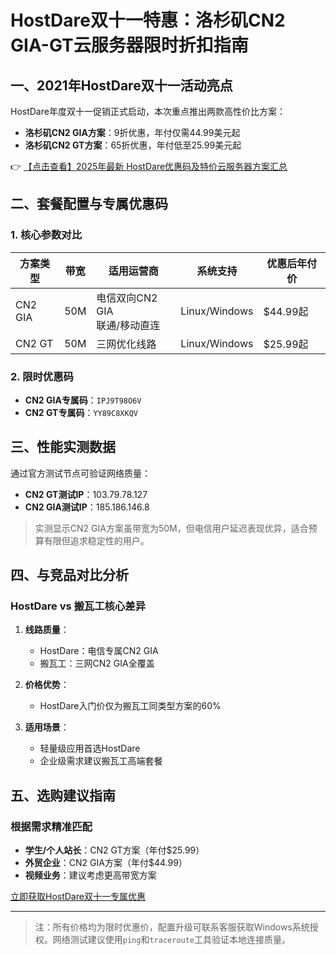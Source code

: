 # HostDare双十一特惠：洛杉矶CN2 GIA-GT云服务器限时折扣指南

## 一、2021年HostDare双十一活动亮点

HostDare年度双十一促销正式启动，本次重点推出两款高性价比方案：
- **洛杉矶CN2 GIA方案**：9折优惠，年付仅需44.99美元起
- **洛杉矶CN2 GT方案**：65折优惠，年付低至25.99美元起

👉 [【点击查看】2025年最新 HostDare优惠码及特价云服务器方案汇总](https://bit.ly/hostdare)

## 二、套餐配置与专属优惠码

### 1. 核心参数对比
| 方案类型 | 带宽 | 适用运营商 | 系统支持 | 优惠后年付价 |
|---------|------|-----------|---------|-------------|
| CN2 GIA | 50M  | 电信双向CN2 GIA<br>联通/移动直连 | Linux/Windows | $44.99起 |
| CN2 GT  | 50M  | 三网优化线路 | Linux/Windows | $25.99起 |

### 2. 限时优惠码
- **CN2 GIA专属码**：`IPJ9T98O6V`
- **CN2 GT专属码**：`YY89C8XKQV`

## 三、性能实测数据
通过官方测试节点可验证网络质量：
- **CN2 GT测试IP**：103.79.78.127
- **CN2 GIA测试IP**：185.186.146.8

> 实测显示CN2 GIA方案虽带宽为50M，但电信用户延迟表现优异，适合预算有限但追求稳定性的用户。

## 四、与竞品对比分析

### HostDare vs 搬瓦工核心差异
1. **线路质量**：
   - HostDare：电信专属CN2 GIA
   - 搬瓦工：三网CN2 GIA全覆盖

2. **价格优势**：
   - HostDare入门价仅为搬瓦工同类型方案的60%

3. **适用场景**：
   - 轻量级应用首选HostDare
   - 企业级需求建议搬瓦工高端套餐

## 五、选购建议指南

### 根据需求精准匹配
- **学生/个人站长**：CN2 GT方案（年付$25.99）
- **外贸企业**：CN2 GIA方案（年付$44.99）
- **视频业务**：建议考虑更高带宽方案

[立即获取HostDare双十一专属优惠](https://bit.ly/hostdare)

---

> 注：所有价格均为限时优惠价，配置升级可联系客服获取Windows系统授权。网络测试建议使用`ping`和`traceroute`工具验证本地连接质量。